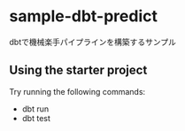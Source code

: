 # sample-dbt-predict
dbtで機械楽手パイプラインを構築するサンプル

## Using the starter project

Try running the following commands:
- dbt run
- dbt test

